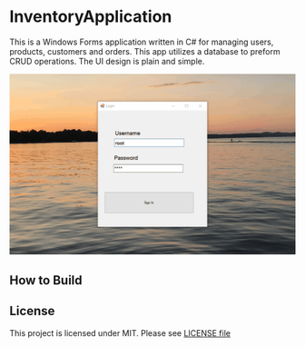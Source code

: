 # InventoryApplication

This is a Windows Forms application written in C# for managing users, products, customers and orders. This app utilizes a database to preform CRUD operations. The UI design is plain and simple.

![Inv-APp](resources/inv-app.gif)

## How to Build

## License
This project is licensed under MIT. Please see [LICENSE file](https://github.com/nate51315/InventoryApplication/blob/master/LICENSE)
